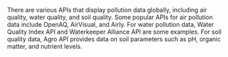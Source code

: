 There are various APIs that display pollution data globally, including air quality, water quality, and soil quality. Some popular APIs for air pollution data include OpenAQ, AirVisual, and Airly. For water pollution data, Water Quality Index API and Waterkeeper Alliance API are some examples. For soil quality data, Agro API provides data on soil parameters such as pH, organic matter, and nutrient levels.